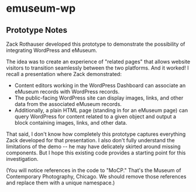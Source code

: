 # emuseum-wp

## Prototype Notes

Zack Rothauser developed this prototype to demonstrate the possibility of integrating WordPress and eMuseum. 

The idea was to create an experience of "related pages" that allows website visitors to transition seamlessly between the two platforms. And it worked! I recall a presentation where Zack demonstrated:

- Content editors working in the WordPress Dashboard can associate an eMuseum records with WordPress records.
- The public-facing WordPress site can display images, links, and other data from the associated eMuseum records.
- Additionally, a plain HTML page (standing in for an eMuseum page) can query WordPress for content related to a given object and output a block containing images, links, and other data.

That said, I don't know how completely this prototype captures everything Zack developed for that presentation. I also don't fully understand the limitations of the demo -- he may have delicately skirted around missing components. But I hope this existing code provides a starting point for this investigation.

(You will notice references in the code to "MoCP." That's the Museum of Contemporary Photography, Chicago. We should remove those references and replace them with a unique namespace.)
